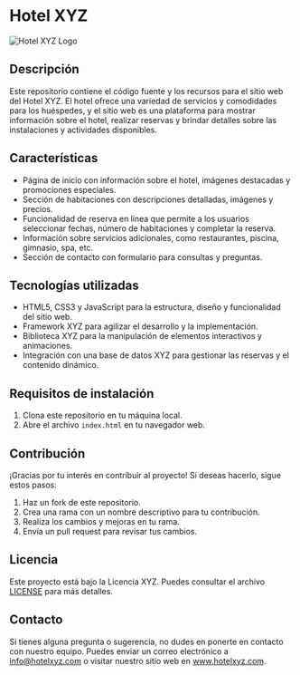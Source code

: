# Hotel XYZ

![Hotel XYZ Logo](https://github.com/ynvYauneEnovore/hotelSucre/blob/main/img/1.jpeg)

## Descripción

Este repositorio contiene el código fuente y los recursos para el sitio web del Hotel XYZ. El hotel ofrece una variedad de servicios y comodidades para los huéspedes, y el sitio web es una plataforma para mostrar información sobre el hotel, realizar reservas y brindar detalles sobre las instalaciones y actividades disponibles.

## Características

- Página de inicio con información sobre el hotel, imágenes destacadas y promociones especiales.
- Sección de habitaciones con descripciones detalladas, imágenes y precios.
- Funcionalidad de reserva en línea que permite a los usuarios seleccionar fechas, número de habitaciones y completar la reserva.
- Información sobre servicios adicionales, como restaurantes, piscina, gimnasio, spa, etc.
- Sección de contacto con formulario para consultas y preguntas.

## Tecnologías utilizadas

- HTML5, CSS3 y JavaScript para la estructura, diseño y funcionalidad del sitio web.
- Framework XYZ para agilizar el desarrollo y la implementación.
- Biblioteca XYZ para la manipulación de elementos interactivos y animaciones.
- Integración con una base de datos XYZ para gestionar las reservas y el contenido dinámico.

## Requisitos de instalación

1. Clona este repositorio en tu máquina local.
2. Abre el archivo `index.html` en tu navegador web.

## Contribución

¡Gracias por tu interés en contribuir al proyecto! Si deseas hacerlo, sigue estos pasos:

1. Haz un fork de este repositorio.
2. Crea una rama con un nombre descriptivo para tu contribución.
3. Realiza los cambios y mejoras en tu rama.
4. Envía un pull request para revisar tus cambios.

## Licencia

Este proyecto está bajo la Licencia XYZ. Puedes consultar el archivo [LICENSE](LICENSE) para más detalles.

## Contacto

Si tienes alguna pregunta o sugerencia, no dudes en ponerte en contacto con nuestro equipo. Puedes enviar un correo electrónico a info@hotelxyz.com o visitar nuestro sitio web en www.hotelxyz.com.


